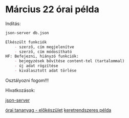 # Március 22 órai példa

Indítás:
```bash
json-server db.json
```

```md
Elkészült funkciók
    - szerző, cím megjelenítve
    - szerző, cím módosítható
HF: Befejezni, hiányzó funkciók:
    - bejegyzések bővítése content-tel (tartalommal)
    - új adat rögzítése
    - kiválasztott adat törlése

```

Osztályozni fogom!!!

Hivatkozások:

[json-server](https://github.com/typicode/json-server/tree/v0)

[órai tananyag - előkészület](https://github.com/tomuwhu/simlestfullstack)
[keretrendszeres példa](https://github.com/tomuwhu/jsonserver-svelte)
